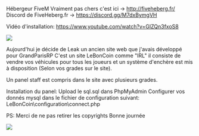 Hébergeur FiveM Vraiment pas chers c'est ici -> http://fiveheberg.fr/ <br>
Discord de FiveHeberg.fr -> https://discord.gg/M7dxBymgVH

Vidéo d'installation: https://www.youtube.com/watch?v=GIZQn3fxoS8

<img src="https://i.goopics.net/Gda8p.png">

Aujourd'hui je décide de Leak un ancien site web que j'avais développé pour GrandParisRP
C'est un site LeBonCoin comme "IRL" il consiste de vendre vos véhicules pour tous les joueurs et un système d'enchère est mis à disposition (Selon vos grades sur le site).

Un panel staff est compris dans le site avec plusieurs grades.

Installation du panel:
Upload le sql.sql dans PhpMyAdmin
Configurer vos donnés mysql dans le fichier de configuration suivant:
LeBonCoin\configuration\connect.php


PS: Merci de ne pas retirer les copyrights
Bonne journée

<img src="https://i.goopics.net/0OKmw.png">
